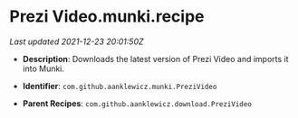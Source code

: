 # Prezi Video.munki.recipe

_Last updated 2021-12-23 20:01:50Z_

- **Description**: Downloads the latest version of Prezi Video and imports it into Munki.

- **Identifier**: `com.github.aanklewicz.munki.PreziVideo`

- **Parent Recipes**: `com.github.aanklewicz.download.PreziVideo`
